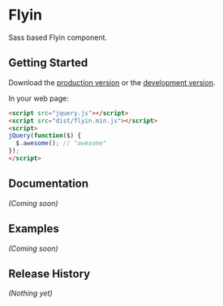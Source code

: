 # Flyin

Sass based Flyin component.

## Getting Started

Download the [production version][min] or the [development version][max].

[min]: https://raw.github.com/sillypog/jquery-flyin/master/dist/jquery.flyin.min.js
[max]: https://raw.github.com/sillypog/jquery-flyin/master/dist/jquery.flyin.js

In your web page:

```html
<script src="jquery.js"></script>
<script src="dist/flyin.min.js"></script>
<script>
jQuery(function($) {
  $.awesome(); // "awesome"
});
</script>
```

## Documentation
_(Coming soon)_

## Examples
_(Coming soon)_

## Release History
_(Nothing yet)_
